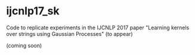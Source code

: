 # ijcnlp17_sk
Code to replicate experiments in the IJCNLP 2017 paper "Learning kernels over strings using Gaussian Processes" (to appear)

(coming soon)
